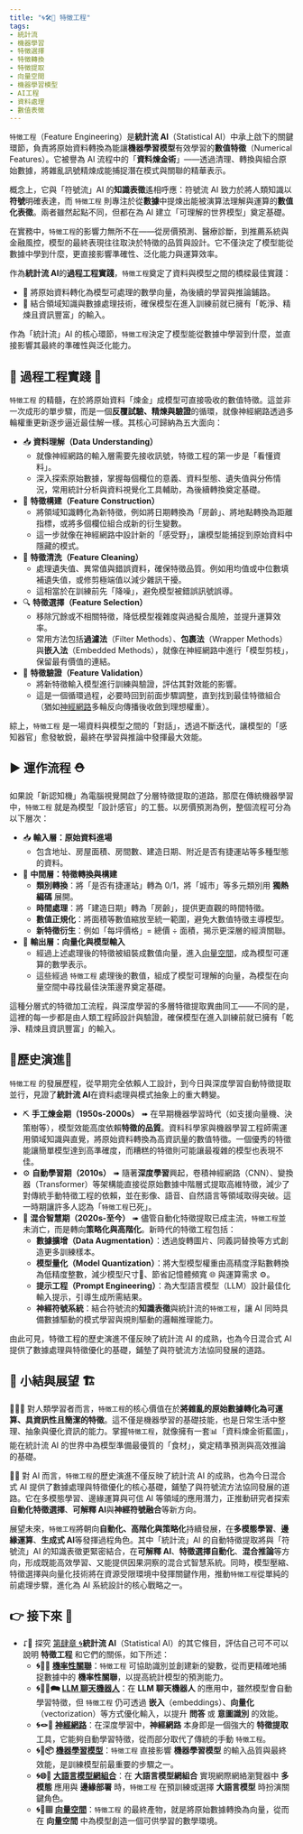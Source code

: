 ```yaml
---
title: "🌀🛠️🤏 特徵工程"
tags:
- 統計流
- 機器學習
- 特徵選擇
- 特徵轉換
- 特徵提取
- 向量空間
- 機器學習模型
- AI工程
- 資料處理
- 數值表徵
---
```

`特徵工程`（Feature Engineering）是**統計流 AI**（Statistical AI）中承上啟下的關鍵環節，負責將原始資料轉換為能讓**機器學習模型**有效學習的**數值特徵**（Numerical Features）。它被譽為 AI 流程中的「**資料煉金術**」——透過清理、轉換與組合原始數據，將雜亂訊號精煉成能捕捉潛在模式與關聯的精華表示。  

概念上，它與「符號流」AI 的**知識表徵**遙相呼應：符號流 AI 致力於將人類知識以**符號**明確表達，而 `特徵工程` 則專注於從**數據**中提煉出能被演算法理解與運算的**數值化表徵**。兩者雖然起點不同，但都在為 AI 建立「可理解的世界模型」奠定基礎。  

在實務中，`特徵工程`的影響力無所不在——從房價預測、醫療診斷，到推薦系統與金融風控，模型的最終表現往往取決於特徵的品質與設計。它不僅決定了模型能從數據中學到什麼，更直接影響準確性、泛化能力與運算效率。  

作為**統計流 AI**的**過程工程實踐**，`特徵工程`奠定了資料與模型之間的橋樑最佳實踐：  
- 🌌 將原始資料轉化為模型可處理的數學向量，為後續的學習與推論鋪路。  
- 🤏 結合領域知識與數據處理技術，確保模型在進入訓練前就已擁有「乾淨、精煉且資訊豐富」的輸入。  

作為「統計流」AI 的核心環節，`特徵工程`決定了模型能從數據中學習到什麼，並直接影響其最終的準確性與泛化能力。  

## 🔂 過程工程實踐 👷

`特徵工程` 的精髓，在於將原始資料「煉金」成模型可直接吸收的數值特徵。這並非一次成形的單步驟，而是一個**反覆試驗、精煉與驗證**的循環，就像神經網路透過多輪權重更新逐步逼近最佳解一樣。其核心可歸納為五大面向：  

- 📥 **資料理解（Data Understanding）**  
  - 就像神經網路的輸入層需要先接收訊號，特徵工程的第一步是「看懂資料」。  
  - 深入探索原始數據，掌握每個欄位的意義、資料型態、遺失值與分佈情況，常用統計分析與資料視覺化工具輔助，為後續轉換奠定基礎。  
- 🧩 **特徵構建（Feature Construction）**  
  - 將領域知識轉化為新特徵，例如將日期轉換為「房齡」、將地點轉換為距離指標，或將多個欄位組合成新的衍生變數。  
  - 這一步就像在神經網路中設計新的「感受野」，讓模型能捕捉到原始資料中隱藏的模式。  
- 💾 **特徵清洗（Feature Cleaning）**  
  - 處理遺失值、異常值與錯誤資料，確保特徵品質。例如用均值或中位數填補遺失值，或修剪極端值以減少雜訊干擾。  
  - 這相當於在訓練前先「降噪」，避免模型被錯誤訊號誤導。  
- 🔍 **特徵選擇（Feature Selection）**  
  - 移除冗餘或不相關特徵，降低模型複雜度與過擬合風險，並提升運算效率。  
  - 常用方法包括**過濾法**（Filter Methods）、**包裹法**（Wrapper Methods）與**嵌入法**（Embedded Methods），就像在神經網路中進行「模型剪枝」，保留最有價值的連結。  
- 🧪 **特徵驗證（Feature Validation）**  
  - 將新特徵輸入模型進行訓練與驗證，評估其對效能的影響。  
  - 這是一個循環過程，必要時回到前面步驟調整，直到找到最佳特徵組合（猶如[神經網路](04-03-neural_networks.zh-hant)多輪反向傳播後收斂到理想權重）。  

綜上，`特徵工程` 是一場資料與模型之間的「對話」，透過不斷迭代，讓模型的「感知器官」愈發敏銳，最終在學習與推論中發揮最大效能。  

## ▶️ 運作流程 ⛑

如果說「新認知機」為電腦視覺開啟了分層特徵提取的道路，那麼在傳統機器學習中，`特徵工程` 就是為模型「設計感官」的工藝。以房價預測為例，整個流程可分為以下層次：

- 📥 **輸入層：原始資料進場**
    - 包含地址、房屋面積、房間數、建造日期、附近是否有捷運站等多種型態的資料。
- 🧩 **中間層：特徵轉換與構建**
    - **類別轉換**：將「是否有捷運站」轉為 0/1，將「城市」等多元類別用 **獨熱編碼** 展開。
    - **時間處理**：將「建造日期」轉為「房齡」，提供更直觀的時間特徵。
    - **數值正規化**：將面積等數值縮放至統一範圍，避免大數值特徵主導模型。
    - **新特徵衍生**：例如「每坪價格」= 總價 ÷ 面積，揭示更深層的經濟關聯。
- 🔢 **輸出層：向量化與模型輸入**
    - 經過上述處理後的特徵被組裝成數值向量，進入[向量空間](04-07-vector_space.zh-hant)，成為模型可運算的數學表示。
    - 這些經過 `特徵工程` 處理後的數值，組成了模型可理解的向量，為模型在向量空間中尋找最佳決策邊界奠定基礎。

這種分層式的特徵加工流程，與深度學習的多層特徵提取異曲同工——不同的是，這裡的每一步都是由人類工程師設計與驗證，確保模型在進入訓練前就已擁有「乾淨、精煉且資訊豐富」的輸入。

## 🔄歷史演進🗿

`特徵工程` 的發展歷程，從早期完全依賴人工設計，到今日與深度學習自動特徵提取並行，見證了**統計流 AI**在資料處理與模式抽象上的重大轉變。

- ⛏ **手工煉金期（1950s‑2000s）** ➠ 在早期機器學習時代（如支援向量機、決策樹等），模型效能高度依賴**特徵的品質**。資料科學家與機器學習工程師需運用領域知識與直覺，將原始資料轉換為高資訊量的數值特徵。一個優秀的特徵能讓簡單模型達到高準確度，而糟糕的特徵則可能讓最複雜的模型也表現不佳。
- ⚙ **自動學習期（2010s）** ➠ 隨著**深度學習**興起，卷積神經網路（CNN）、變換器（Transformer）等架構能直接從原始數據中階層式提取高維特徵，減少了對傳統手動特徵工程的依賴，並在影像、語音、自然語言等領域取得突破。這一時期讓許多人認為「`特徵工程`已死」。
- 🚂 **混合智慧期（2020s‑至今）** ➠ 儘管自動化特徵提取已成主流，`特徵工程`並未消亡，而是轉向**策略化與高階化**。新時代的特徵工程包括：
    - **數據擴增（Data Augmentation）**：透過旋轉圖片、同義詞替換等方式創造更多訓練樣本。
    - **模型量化（Model Quantization）**：將大型模型權重由高精度浮點數轉換為低精度整數，減少模型尺寸📏、節省記憶體頻寬 🌐 與運算需求 ⚙️。
    - **提示工程（Prompt Engineering）**：為大型語言模型（LLM）設計最佳化輸入提示，引導生成所需結果。
    - **神經符號系統**：結合符號流的**知識表徵**與統計流的`特徵工程`，讓 AI 同時具備數據驅動的模式學習與規則驅動的邏輯推理能力。

由此可見，特徵工程的歷史演進不僅反映了統計流 AI 的成熟，也為今日混合式 AI 提供了數據處理與特徵優化的基礎，鋪墊了與符號流方法協同發展的道路。

## 🎄 小結與展望 🏗

👧👦🏻 對人類學習者而言，`特徵工程`的核心價值在於**將雜亂的原始數據轉化為可運算、具資訊性且簡潔的特徵**。這不僅是機器學習的基礎技能，也是日常生活中整理、抽象與優化資訊的能力。掌握`特徵工程`，就像擁有一套📊「資料煉金術藍圖」，能在統計流 AI 的世界中為模型準備最優質的「食材」，奠定精準預測與高效推論的基礎。

🤖🦾 對 AI 而言，`特徵工程`的歷史演進不僅反映了統計流 AI 的成熟，也為今日混合式 AI 提供了數據處理與特徵優化的核心基礎，鋪墊了與符號流方法協同發展的道路。它在多模態學習、邊緣運算與可信 AI 等領域的應用潛力，正推動研究者探索**自動化特徵選擇**、**可解釋 AI**與**神經符號融合**等新方向。

展望未來，`特徵工程`將朝向**自動化、高階化與策略化**持續發展，在**多模態學習**、**邊緣運算**、**生成式 AI**等發揮過程角色。其中「統計流」AI 的自動特徵提取將與「符號流」AI 的知識表徵更緊密結合，在**可解釋 AI**、**特徵選擇自動化**、**混合推論**等方向，形成既能高效學習、又能提供因果洞察的混合式智慧系統。同時，模型壓縮、特徵選擇與向量化技術將在資源受限環境中發揮關鍵作用，推動`特徵工程`從單純的前處理步驟，進化為 AI 系統設計的核心戰略之一。


## 👉 接下來 🪸

- ⮦🚦 探究 [第肆章 🌀](04----statistical_ai.zh-hant)**統計流 AI**（Statistical AI）的其它條目，評估自己可不可以說明 **特徵工程** 和它們的關係，如下所述：
    - **🌀🎲🌿 [機率性關聯](04-01-probabilistic_association.zh-hant)**：`特徵工程` 可協助識別並創建新的變數，從而更精確地捕捉數據中的 **機率性關聯**，以提高統計模型的預測能力。
    - **🌀🧞‍♀️🗪 [LLM 聊天機器人](04-02-llm_chatbots.zh-hant)**：在 **LLM 聊天機器人** 的應用中，雖然模型會自動學習特徵，但 `特徵工程` 仍可透過 **嵌入**（embeddings）、**向量化**（vectorization）等方式優化輸入，以提升 **問答** 或 **意圖識別** 的效能。
    - **🌀🪢🧠 [神經網路](04-03-neural_networks.zh-hant)**：在深度學習中，**神經網路** 本身即是一個強大的 **特徵提取** 工具，它能夠自動學習特徵，從而部分取代了傳統的手動 `特徵工程`。
    - **🌀🤖📦 [機器學習模型](04-05-machine_learning_models.zh-hant)**：`特徵工程` 直接影響 **機器學習模型** 的輸入品質與最終效能，是訓練模型前最重要的步驟之一。
    - **🌀🌐🔗 [大語言模型網組合](04-06-llm_webassembly.zh-hant)**：在 **大語言模型網組合** 實現網際網絡瀏覽器中 **多模態** 應用與 **邊緣部署** 時，`特徵工程` 在預訓練或選擇 **大語言模型** 時扮演關鍵角色。
    - **🌀🌌▦ [向量空間](04-07-vector_space.zh-hant)**：`特徵工程` 的最終產物，就是將原始數據轉換為向量，從而在 **向量空間** 中為模型創造一個可供學習的數學環境。
